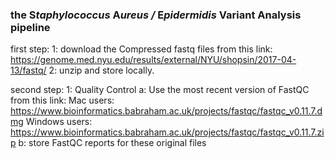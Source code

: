   ### the **S***taphylococcus* **A***ureus /* **E***pidermidis* **V**ariant **A**nalysis pipeline

first step:
    1: download the Compressed fastq files from this link:
      https://genome.med.nyu.edu/results/external/NYU/shopsin/2017-04-13/fastq/ 
    2: unzip and store locally.
    
second step:
    1: Quality Control
      a: Use the most recent version of FastQC from this link:
         Mac users:
         https://www.bioinformatics.babraham.ac.uk/projects/fastqc/fastqc_v0.11.7.dmg
         Windows users:
         https://www.bioinformatics.babraham.ac.uk/projects/fastqc/fastqc_v0.11.7.zip
      b: store FastQC reports for these original files 
      

        
  
  
